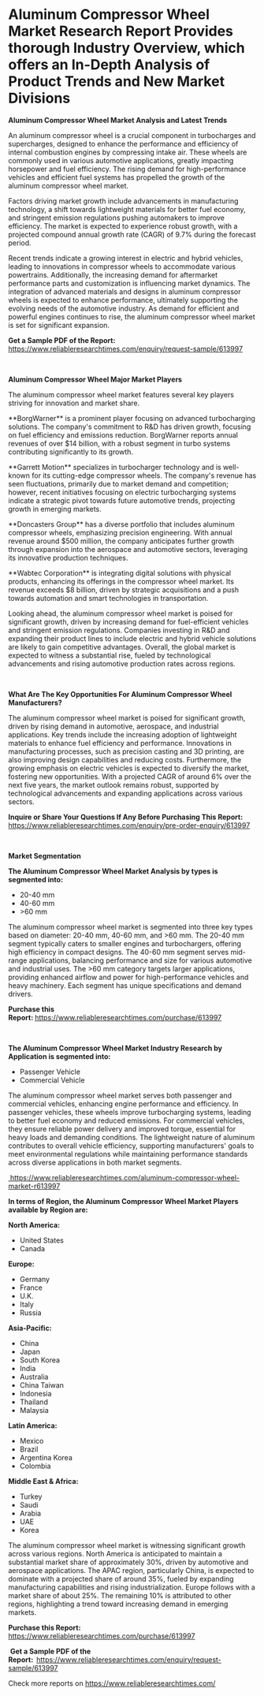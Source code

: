 <p><h1>Aluminum Compressor Wheel Market Research Report Provides thorough Industry Overview, which offers an In-Depth Analysis of Product Trends and New Market Divisions</h1></p><p><strong>Aluminum Compressor Wheel Market Analysis and Latest Trends</strong></p>
<p><p>An aluminum compressor wheel is a crucial component in turbocharges and supercharges, designed to enhance the performance and efficiency of internal combustion engines by compressing intake air. These wheels are commonly used in various automotive applications, greatly impacting horsepower and fuel efficiency. The rising demand for high-performance vehicles and efficient fuel systems has propelled the growth of the aluminum compressor wheel market. </p><p>Factors driving market growth include advancements in manufacturing technology, a shift towards lightweight materials for better fuel economy, and stringent emission regulations pushing automakers to improve efficiency. The market is expected to experience robust growth, with a projected compound annual growth rate (CAGR) of 9.7% during the forecast period. </p><p>Recent trends indicate a growing interest in electric and hybrid vehicles, leading to innovations in compressor wheels to accommodate various powertrains. Additionally, the increasing demand for aftermarket performance parts and customization is influencing market dynamics. The integration of advanced materials and designs in aluminum compressor wheels is expected to enhance performance, ultimately supporting the evolving needs of the automotive industry. As demand for efficient and powerful engines continues to rise, the aluminum compressor wheel market is set for significant expansion.</p></p>
<p><strong>Get a Sample PDF of the Report:&nbsp;</strong> <a href="https://www.reliableresearchtimes.com/enquiry/request-sample/613997?utm_campaign=3363&utm_medium=2&utm_source=Github&utm_content=ia&utm_term=24032025&utm_id=aluminum-compressor-wheel">https://www.reliableresearchtimes.com/enquiry/request-sample/613997</a></p>
<p>&nbsp;</p>
<p><strong>Aluminum Compressor Wheel Major Market Players</strong></p>
<p><p>The aluminum compressor wheel market features several key players striving for innovation and market share. </p><p>**BorgWarner** is a prominent player focusing on advanced turbocharging solutions. The company's commitment to R&D has driven growth, focusing on fuel efficiency and emissions reduction. BorgWarner reports annual revenues of over $14 billion, with a robust segment in turbo systems contributing significantly to its growth.</p><p>**Garrett Motion** specializes in turbocharger technology and is well-known for its cutting-edge compressor wheels. The company's revenue has seen fluctuations, primarily due to market demand and competition; however, recent initiatives focusing on electric turbocharging systems indicate a strategic pivot towards future automotive trends, projecting growth in emerging markets.</p><p>**Doncasters Group** has a diverse portfolio that includes aluminum compressor wheels, emphasizing precision engineering. With annual revenue around $500 million, the company anticipates further growth through expansion into the aerospace and automotive sectors, leveraging its innovative production techniques.</p><p>**Wabtec Corporation** is integrating digital solutions with physical products, enhancing its offerings in the compressor wheel market. Its revenue exceeds $8 billion, driven by strategic acquisitions and a push towards automation and smart technologies in transportation.</p><p>Looking ahead, the aluminum compressor wheel market is poised for significant growth, driven by increasing demand for fuel-efficient vehicles and stringent emission regulations. Companies investing in R&D and expanding their product lines to include electric and hybrid vehicle solutions are likely to gain competitive advantages. Overall, the global market is expected to witness a substantial rise, fueled by technological advancements and rising automotive production rates across regions.</p></p>
<p>&nbsp;</p>
<p><strong>What Are The Key Opportunities For Aluminum Compressor Wheel Manufacturers?</strong></p>
<p><p>The aluminum compressor wheel market is poised for significant growth, driven by rising demand in automotive, aerospace, and industrial applications. Key trends include the increasing adoption of lightweight materials to enhance fuel efficiency and performance. Innovations in manufacturing processes, such as precision casting and 3D printing, are also improving design capabilities and reducing costs. Furthermore, the growing emphasis on electric vehicles is expected to diversify the market, fostering new opportunities. With a projected CAGR of around 6% over the next five years, the market outlook remains robust, supported by technological advancements and expanding applications across various sectors.</p></p>
<p><strong>Inquire or Share Your Questions If Any Before Purchasing This Report:</strong> <a href="https://www.reliableresearchtimes.com/enquiry/pre-order-enquiry/613997?utm_campaign=3363&utm_medium=2&utm_source=Github&utm_content=ia&utm_term=24032025&utm_id=aluminum-compressor-wheel">https://www.reliableresearchtimes.com/enquiry/pre-order-enquiry/613997</a></p>
<p>&nbsp;</p>
<p><strong>Market Segmentation</strong></p>
<p><strong>The Aluminum Compressor Wheel Market Analysis by types is segmented into:</strong></p>
<p><ul><li>20-40 mm</li><li>40-60 mm</li><li>>60 mm</li></ul></p>
<p><p>The aluminum compressor wheel market is segmented into three key types based on diameter: 20-40 mm, 40-60 mm, and >60 mm. The 20-40 mm segment typically caters to smaller engines and turbochargers, offering high efficiency in compact designs. The 40-60 mm segment serves mid-range applications, balancing performance and size for various automotive and industrial uses. The >60 mm category targets larger applications, providing enhanced airflow and power for high-performance vehicles and heavy machinery. Each segment has unique specifications and demand drivers.</p></p>
<p><strong>Purchase this Report:&nbsp;</strong><a href="https://www.reliableresearchtimes.com/purchase/613997?utm_campaign=3363&utm_medium=2&utm_source=Github&utm_content=ia&utm_term=24032025&utm_id=aluminum-compressor-wheel">https://www.reliableresearchtimes.com/purchase/613997</a></p>
<p>&nbsp;</p>
<p><strong>The Aluminum Compressor Wheel Market Industry Research by Application is segmented into:</strong></p>
<p><ul><li>Passenger Vehicle</li><li>Commercial Vehicle</li></ul></p>
<p><p>The aluminum compressor wheel market serves both passenger and commercial vehicles, enhancing engine performance and efficiency. In passenger vehicles, these wheels improve turbocharging systems, leading to better fuel economy and reduced emissions. For commercial vehicles, they ensure reliable power delivery and improved torque, essential for heavy loads and demanding conditions. The lightweight nature of aluminum contributes to overall vehicle efficiency, supporting manufacturers' goals to meet environmental regulations while maintaining performance standards across diverse applications in both market segments.</p></p>
<p><a href="https://www.reliableresearchtimes.com/aluminum-compressor-wheel-market-r613997?utm_campaign=3363&utm_medium=2&utm_source=Github&utm_content=ia&utm_term=24032025&utm_id=aluminum-compressor-wheel">&nbsp;https://www.reliableresearchtimes.com/aluminum-compressor-wheel-market-r613997</a></p>
<p><strong>In terms of Region, the Aluminum Compressor Wheel Market Players available by Region are:</strong></p>
<p>
    <p> <strong> North America: </strong>
        <ul>
            <li>United States</li>
            <li>Canada</li>
        </ul>
        </p> 
    <p> <strong> Europe: </strong>
        <ul>
            <li>Germany</li>
            <li>France</li>
            <li>U.K.</li>
            <li>Italy</li>
            <li>Russia</li>
        </ul>
        </p> 
    <p> <strong> Asia-Pacific: </strong>
        <ul>
            <li>China</li>
            <li>Japan</li>
            <li>South Korea</li>
            <li>India</li>
            <li>Australia</li>
            <li>China Taiwan</li>
            <li>Indonesia</li>
            <li>Thailand</li>
            <li>Malaysia</li>
        </ul>
        </p> 
    <p> <strong> Latin America: </strong>
        <ul>
            <li>Mexico</li>
            <li>Brazil</li>
            <li>Argentina Korea</li>
            <li>Colombia</li>
        </ul>
        </p> 
    <p> <strong> Middle East & Africa: </strong>
        <ul>
            <li>Turkey</li>
            <li>Saudi</li>
            <li>Arabia</li>
            <li>UAE</li>
            <li>Korea</li>
        </ul>
    </p>
    </p>
<p><p>The aluminum compressor wheel market is witnessing significant growth across various regions. North America is anticipated to maintain a substantial market share of approximately 30%, driven by automotive and aerospace applications. The APAC region, particularly China, is expected to dominate with a projected share of around 35%, fueled by expanding manufacturing capabilities and rising industrialization. Europe follows with a market share of about 25%. The remaining 10% is attributed to other regions, highlighting a trend toward increasing demand in emerging markets.</p></p>
<p><strong>Purchase this Report: </strong><a href="https://www.reliableresearchtimes.com/purchase/613997?utm_campaign=3363&utm_medium=2&utm_source=Github&utm_content=ia&utm_term=24032025&utm_id=aluminum-compressor-wheel">https://www.reliableresearchtimes.com/purchase/613997</a></p>
<p>&nbsp;<strong>Get a Sample PDF of the Report:&nbsp;&nbsp;</strong><a href="https://www.reliableresearchtimes.com/enquiry/request-sample/613997?utm_campaign=3363&utm_medium=2&utm_source=Github&utm_content=ia&utm_term=24032025&utm_id=aluminum-compressor-wheel">https://www.reliableresearchtimes.com/enquiry/request-sample/613997</a></p>
<p><strong></strong></p>
<p>Check more reports on <a href="https://www.reliableresearchtimes.com/?utm_campaign=3363&utm_medium=2&utm_source=Github&utm_content=ia&utm_term=24032025&utm_id=aluminum-compressor-wheel">https://www.reliableresearchtimes.com/</a></p>